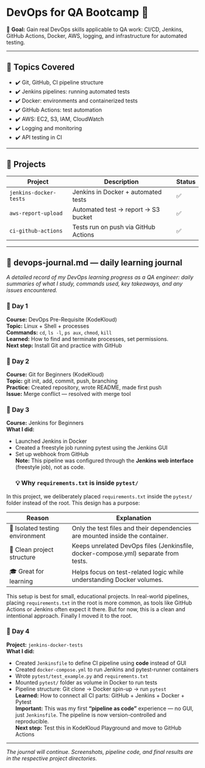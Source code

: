 # DevOps for QA Bootcamp 🚀

📍 **Goal:** Gain real DevOps skills applicable to QA work: CI/CD, Jenkins, GitHub Actions, Docker, AWS, logging, and infrastructure for automated testing.

---

## 🧠 Topics Covered

- ✔️ Git, GitHub, CI pipeline structure
- ✔️ Jenkins pipelines: running automated tests
- ✔️ Docker: environments and containerized tests
- ✔️ GitHub Actions: test automation
- ✔️ AWS: EC2, S3, IAM, CloudWatch
- ✔️ Logging and monitoring
- ✔️ API testing in CI

---

## 📁 Projects

| Project                | Description                          | Status |
|------------------------|--------------------------------------|------- |
| `jenkins-docker-tests` | Jenkins in Docker + automated tests  | ✅    |
| `aws-report-upload`    | Automated test → report → S3 bucket  | ✅    |
| `ci-github-actions`    | Tests run on push via GitHub Actions | ✅    |

---

## 📓 devops-journal.md — daily learning journal

_A detailed record of my DevOps learning progress as a QA engineer: daily summaries of what I study, commands used, key takeaways, and any issues encountered._

### 📆 Day 1
**Course:** DevOps Pre-Requisite (KodeKloud)  
**Topic:** Linux + Shell + processes  
**Commands:** `cd`, `ls -l`, `ps aux`, `chmod`, `kill`  
**Learned:** How to find and terminate processes, set permissions.  
**Next step:** Install Git and practice with GitHub

### 📆 Day 2
**Course:** Git for Beginners (KodeKloud)  
**Topic:** git init, add, commit, push, branching  
**Practice:** Created repository, wrote README, made first push  
**Issue:** Merge conflict — resolved with merge tool

### 📆 Day 3
**Course:** Jenkins for Beginners  
**What I did:**  
- Launched Jenkins in Docker  
- Created a freestyle job running pytest using the Jenkins GUI  
- Set up webhook from GitHub  
**Note:** This pipeline was configured through the **Jenkins web interface** (freestyle job), not as code.
  ### 💡 Why `requirements.txt` is inside `pytest/`
In this project, we deliberately placed `requirements.txt` inside the `pytest/` folder instead of the root. This design has a purpose:

| Reason                                | Explanation                                                                        |
|---------------------------------------|------------------------------------------------------------------------------------|
| 🧪 Isolated testing environment      | Only the test files and their dependencies are mounted inside the container.        |
| 🧹 Clean project structure           | Keeps unrelated DevOps files (Jenkinsfile, docker-compose.yml) separate from tests. |
| 🎓 Great for learning                | Helps focus on test-related logic while understanding Docker volumes.               |

This setup is best for small, educational projects. In real-world pipelines, placing `requirements.txt` in the root is more common, as tools like GitHub Actions or Jenkins often expect it there. But for now, this is a clean and intentional approach. Finally I moved it to the root.


  ### 📆 Day 4
**Project:** `jenkins-docker-tests`  
**What I did:**  
- Created `Jenkinsfile` to define CI pipeline using **code** instead of GUI  
- Created `docker-compose.yml` to run Jenkins and pytest-runner containers  
- Wrote `pytest/test_example.py` and `requirements.txt`  
- Mounted `pytest/` folder as volume in Docker to run tests  
- Pipeline structure: Git clone → Docker spin-up → run `pytest`  
**Learned:** How to connect all CI parts: GitHub + Jenkins + Docker + Pytest  
**Important:** This was my first **“pipeline as code”** experience — no GUI, just `Jenkinsfile`. The pipeline is now version-controlled and reproducible.  
**Next step:** Test this in KodeKloud Playground and move to GitHub Actions

---

_The journal will continue. Screenshots, pipeline code, and final results are in the respective project directories._

